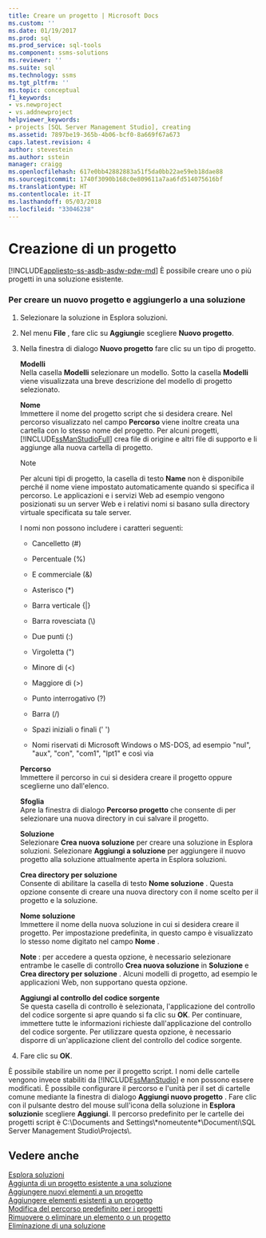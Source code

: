 ```yaml
---
title: Creare un progetto | Microsoft Docs
ms.custom: ''
ms.date: 01/19/2017
ms.prod: sql
ms.prod_service: sql-tools
ms.component: ssms-solutions
ms.reviewer: ''
ms.suite: sql
ms.technology: ssms
ms.tgt_pltfrm: ''
ms.topic: conceptual
f1_keywords:
- vs.newproject
- vs.addnewproject
helpviewer_keywords:
- projects [SQL Server Management Studio], creating
ms.assetid: 7897be19-365b-4b06-bcf0-8a669f67a673
caps.latest.revision: 4
author: stevestein
ms.author: sstein
manager: craigg
ms.openlocfilehash: 617e0bb42882883a51f5da0bb22ae59eb18dae88
ms.sourcegitcommit: 1740f3090b168c0e809611a7aa6fd514075616bf
ms.translationtype: HT
ms.contentlocale: it-IT
ms.lasthandoff: 05/03/2018
ms.locfileid: "33046238"
---
```

# <a name="create-a-project"></a>Creazione di un progetto
[!INCLUDE[appliesto-ss-asdb-asdw-pdw-md](../../includes/appliesto-ss-asdb-asdw-pdw-md.md)]
È possibile creare uno o più progetti in una soluzione esistente.  
  
### <a name="to-create-a-new-project-and-add-it-to-a-solution"></a>Per creare un nuovo progetto e aggiungerlo a una soluzione  
  
1.  Selezionare la soluzione in Esplora soluzioni.  
  
2.  Nel menu **File** , fare clic su **Aggiungi**e scegliere **Nuovo progetto**.  
  
3.  Nella finestra di dialogo  **Nuovo progetto** fare clic su un tipo di progetto.  
  
    **Modelli**  
    Nella casella **Modelli** selezionare un modello. Sotto la casella **Modelli** viene visualizzata una breve descrizione del modello di progetto selezionato.  
  
    **Nome**  
    Immettere il nome del progetto script che si desidera creare. Nel percorso visualizzato nel campo **Percorso** viene inoltre creata una cartella con lo stesso nome del progetto. Per alcuni progetti, [!INCLUDE[ssManStudioFull](../../includes/ssmanstudiofull_md.md)] crea file di origine e altri file di supporto e li aggiunge alla nuova cartella di progetto.  
  
    > [!NOTE]  
    > Per alcuni tipi di progetto, la casella di testo **Name** non è disponibile perché il nome viene impostato automaticamente quando si specifica il percorso. Le applicazioni e i servizi Web ad esempio vengono posizionati su un server Web e i relativi nomi si basano sulla directory virtuale specificata su tale server.  
  
    I nomi non possono includere i caratteri seguenti:  
  
    -   Cancelletto (#)  
  
    -   Percentuale (%)  
  
    -   E commerciale (&)  
  
    -   Asterisco (*)  
  
    -   Barra verticale {|}  
  
    -   Barra rovesciata (\\)  
  
    -   Due punti (:)  
  
    -   Virgoletta (")  
  
    -   Minore di (\<)  
  
    -   Maggiore di (>)  
  
    -   Punto interrogativo (?)  
  
    -   Barra (/)  
  
    -   Spazi iniziali o finali (' ')  
  
    -   Nomi riservati di Microsoft Windows o MS-DOS, ad esempio "nul", "aux", "con", "com1", "lpt1" e così via  
  
    **Percorso**  
    Immettere il percorso in cui si desidera creare il progetto oppure sceglierne uno dall'elenco.  
  
    **Sfoglia**  
    Apre la finestra di dialogo **Percorso progetto** che consente di per selezionare una nuova directory in cui salvare il progetto.  
  
    **Soluzione**  
    Selezionare **Crea nuova soluzione** per creare una soluzione in Esplora soluzioni. Selezionare **Aggiungi a soluzione** per aggiungere il nuovo progetto alla soluzione attualmente aperta in Esplora soluzioni.  
  
    **Crea directory per soluzione**  
    Consente di abilitare la casella di testo **Nome soluzione** . Questa opzione consente di creare una nuova directory con il nome scelto per il progetto e la soluzione.  
  
    **Nome soluzione**  
    Immettere il nome della nuova soluzione in cui si desidera creare il progetto. Per impostazione predefinita, in questo campo è visualizzato lo stesso nome digitato nel campo **Nome** .  
  
    **Note** : per accedere a questa opzione, è necessario selezionare entrambe le caselle di controllo **Crea nuova soluzione** in **Soluzione** e **Crea directory per soluzione** . Alcuni modelli di progetto, ad esempio le applicazioni Web, non supportano questa opzione.  
  
    **Aggiungi al controllo del codice sorgente**  
    Se questa casella di controllo è selezionata, l'applicazione del controllo del codice sorgente si apre quando si fa clic su **OK**. Per continuare, immettere tutte le informazioni richieste dall'applicazione del controllo del codice sorgente. Per utilizzare questa opzione, è necessario disporre di un'applicazione client del controllo del codice sorgente.  
  
4.  Fare clic su **OK**.  
  
È possibile stabilire un nome per il progetto script. I nomi delle cartelle vengono invece stabiliti da [!INCLUDE[ssManStudio](../../includes/ssmanstudio_md.md)] e non possono essere modificati. È possibile configurare il percorso e l'unità per il set di cartelle comune mediante la finestra di dialogo **Aggiungi nuovo progetto** . Fare clic con il pulsante destro del mouse sull'icona della soluzione in **Esplora soluzioni**e scegliere **Aggiungi**. Il percorso predefinito per le cartelle dei progetti script è C:\Documents and Settings\\\*nomeutente*\Documenti\SQL Server Management Studio\Projects\\.  
  
## <a name="see-also"></a>Vedere anche  
[Esplora soluzioni](../../ssms/solution/solution-explorer.md)  
[Aggiunta di un progetto esistente a una soluzione](../../ssms/solution/add-an-existing-project-to-a-solution.md)  
[Aggiungere nuovi elementi a un progetto](../../ssms/solution/add-new-items-to-a-project.md)  
[Aggiungere elementi esistenti a un progetto](../../ssms/solution/add-existing-items-to-a-project.md)  
[Modifica del percorso predefinito per i progetti](../../ssms/solution/change-the-default-location-for-projects.md)  
[Rimuovere o eliminare un elemento o un progetto](../../ssms/solution/remove-or-delete-an-item-or-project.md)  
[Eliminazione di una soluzione](../../ssms/solution/delete-a-solution.md)  
  
